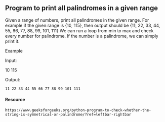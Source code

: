 ## Program to print all palindromes in a given range

Given a range of numbers, print all palindromes in the given range. For example if the given range is {10, 115}, then output should be {11, 22, 33, 44, 55, 66, 77, 88, 99, 101, 111}
We can run a loop from min to max and check every number for palindrome. If the number is a palindrome, we can simply print it. 


Example

Input:

   10 115

Output:

    11 22 33 44 55 66 77 88 99 101 111

#### Resource
    https://www.geeksforgeeks.org/python-program-to-check-whether-the-string-is-symmetrical-or-palindrome/?ref=leftbar-rightbar
